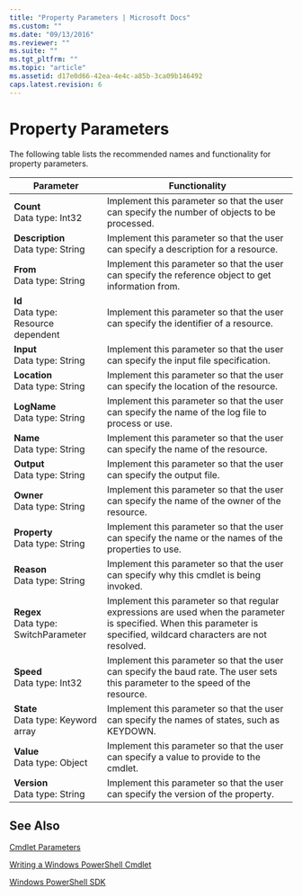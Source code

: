 ```yaml
---
title: "Property Parameters | Microsoft Docs"
ms.custom: ""
ms.date: "09/13/2016"
ms.reviewer: ""
ms.suite: ""
ms.tgt_pltfrm: ""
ms.topic: "article"
ms.assetid: d17e0d66-42ea-4e4c-a85b-3ca09b146492
caps.latest.revision: 6
---
```

# Property Parameters

The following table lists the recommended names and functionality for property parameters.

|Parameter|Functionality|
|---|---|
|**Count**<br>Data type: Int32|Implement this parameter so that the user can specify the number of objects to be processed.|
|**Description**<br>Data type: String|Implement this parameter so that the user can specify a description for a resource.|
|**From**<br>Data type: String|Implement this parameter so that the user can specify the reference object to get information from.|
|**Id**<br>Data type: Resource dependent|Implement this parameter so that the user can specify the identifier of a resource.|
|**Input**<br>Data type: String|Implement this parameter so that the user can specify the input file specification.|
|**Location**<br>Data type: String|Implement this parameter so that the user can specify the location of the resource.|
|**LogName**<br>Data type: String|Implement this parameter so that the user can specify the name of the log file to process or use.|
|**Name**<br>Data type: String|Implement this parameter so that the user can specify the name of the resource.|
|**Output**<br>Data type: String|Implement this parameter so that the user can specify the output file.|
|**Owner**<br>Data type: String|Implement this parameter so that the user can specify the name of the owner of the resource.|
|**Property**<br>Data type: String|Implement this parameter so that the user can specify the name or the names of the properties to use.|
|**Reason**<br>Data type: String|Implement this parameter so that the user can specify why this cmdlet is being invoked.|
|**Regex**<br>Data type: SwitchParameter|Implement this parameter so that regular expressions are used when the parameter is specified. When this parameter is specified, wildcard characters are not resolved.|
|**Speed**<br>Data type: Int32|Implement this parameter so that the user can specify the baud rate. The user sets this parameter to the speed of the resource.|
|**State**<br>Data type: Keyword array|Implement this parameter so that the user can specify the names of states, such as KEYDOWN.|
|**Value**<br>Data type: Object|Implement this parameter so that the user can  specify a value to provide to the cmdlet.|
|**Version**<br>Data type: String|Implement this parameter so that the user can specify the version of the property.|

## See Also

[Cmdlet Parameters](./cmdlet-parameters.md)

[Writing a Windows PowerShell Cmdlet](./writing-a-windows-powershell-cmdlet.md)

[Windows PowerShell SDK](../windows-powershell-reference.md)
